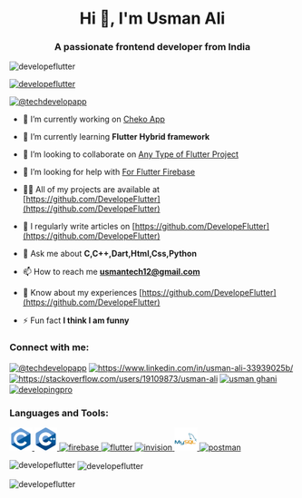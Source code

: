 <h1 align="center">Hi 👋, I'm Usman Ali</h1>
<h3 align="center">A passionate frontend developer from India</h3>

<p align="left"> <img src="https://komarev.com/ghpvc/?username=developeflutter&label=Profile%20views&color=0e75b6&style=flat" alt="developeflutter" /> </p>

<p align="left"> <a href="https://github.com/ryo-ma/github-profile-trophy"><img src="https://github-profile-trophy.vercel.app/?username=developeflutter" alt="developeflutter" /></a> </p>

<p align="left"> <a href="https://twitter.com/@techdevelopapp" target="blank"><img src="https://img.shields.io/twitter/follow/@techdevelopapp?logo=twitter&style=for-the-badge" alt="@techdevelopapp" /></a> </p>

- 🔭 I’m currently working on [Cheko App](https://github.com/DevelopeFlutter)

- 🌱 I’m currently learning **Flutter Hybrid framework**

- 👯 I’m looking to collaborate on [Any Type of Flutter Project](https://github.com/DevelopeFlutter)

- 🤝 I’m looking for help with [For Flutter Firebase](https://github.com/DevelopeFlutter)

- 👨‍💻 All of my projects are available at [https://github.com/DevelopeFlutter](https://github.com/DevelopeFlutter)

- 📝 I regularly write articles on [https://github.com/DevelopeFlutter](https://github.com/DevelopeFlutter)

- 💬 Ask me about **C,C++,Dart,Html,Css,Python**

- 📫 How to reach me **usmantech12@gmail.com**

- 📄 Know about my experiences [https://github.com/DevelopeFlutter](https://github.com/DevelopeFlutter)

- ⚡ Fun fact **I think I am funny**

<h3 align="left">Connect with me:</h3>
<p align="left">
<a href="https://twitter.com/@techdevelopapp" target="blank"><img align="center" src="https://raw.githubusercontent.com/rahuldkjain/github-profile-readme-generator/master/src/images/icons/Social/twitter.svg" alt="@techdevelopapp" height="30" width="40" /></a>
<a href="https://linkedin.com/in/https://www.linkedin.com/in/usman-ali-33939025b/" target="blank"><img align="center" src="https://raw.githubusercontent.com/rahuldkjain/github-profile-readme-generator/master/src/images/icons/Social/linked-in-alt.svg" alt="https://www.linkedin.com/in/usman-ali-33939025b/" height="30" width="40" /></a>
<a href="https://stackoverflow.com/users/https://stackoverflow.com/users/19109873/usman-ali" target="blank"><img align="center" src="https://raw.githubusercontent.com/rahuldkjain/github-profile-readme-generator/master/src/images/icons/Social/stack-overflow.svg" alt="https://stackoverflow.com/users/19109873/usman-ali" height="30" width="40" /></a>
<a href="https://fb.com/usman ghani" target="blank"><img align="center" src="https://raw.githubusercontent.com/rahuldkjain/github-profile-readme-generator/master/src/images/icons/Social/facebook.svg" alt="usman ghani" height="30" width="40" /></a>
<a href="https://instagram.com/developingpro" target="blank"><img align="center" src="https://raw.githubusercontent.com/rahuldkjain/github-profile-readme-generator/master/src/images/icons/Social/instagram.svg" alt="developingpro" height="30" width="40" /></a>
</p>

<h3 align="left">Languages and Tools:</h3>
<p align="left"> <a href="https://www.cprogramming.com/" target="_blank" rel="noreferrer"> <img src="https://raw.githubusercontent.com/devicons/devicon/master/icons/c/c-original.svg" alt="c" width="40" height="40"/> </a> <a href="https://www.w3schools.com/cpp/" target="_blank" rel="noreferrer"> <img src="https://raw.githubusercontent.com/devicons/devicon/master/icons/cplusplus/cplusplus-original.svg" alt="cplusplus" width="40" height="40"/> </a> <a href="https://firebase.google.com/" target="_blank" rel="noreferrer"> <img src="https://www.vectorlogo.zone/logos/firebase/firebase-icon.svg" alt="firebase" width="40" height="40"/> </a> <a href="https://flutter.dev" target="_blank" rel="noreferrer"> <img src="https://www.vectorlogo.zone/logos/flutterio/flutterio-icon.svg" alt="flutter" width="40" height="40"/> </a> <a href="https://www.invisionapp.com/" target="_blank" rel="noreferrer"> <img src="https://www.vectorlogo.zone/logos/invisionapp/invisionapp-icon.svg" alt="invision" width="40" height="40"/> </a> <a href="https://www.mysql.com/" target="_blank" rel="noreferrer"> <img src="https://raw.githubusercontent.com/devicons/devicon/master/icons/mysql/mysql-original-wordmark.svg" alt="mysql" width="40" height="40"/> </a> <a href="https://postman.com" target="_blank" rel="noreferrer"> <img src="https://www.vectorlogo.zone/logos/getpostman/getpostman-icon.svg" alt="postman" width="40" height="40"/> </a> </p>

<p><img align="left" src="https://github-readme-stats.vercel.app/api/top-langs?username=developeflutter&show_icons=true&locale=en&layout=compact" alt="developeflutter" /></p>

<p>&nbsp;<img align="center" src="https://github-readme-stats.vercel.app/api?username=developeflutter&show_icons=true&locale=en" alt="developeflutter" /></p>

<p><img align="center" src="https://github-readme-streak-stats.herokuapp.com/?user=developeflutter&" alt="developeflutter" /></p>

